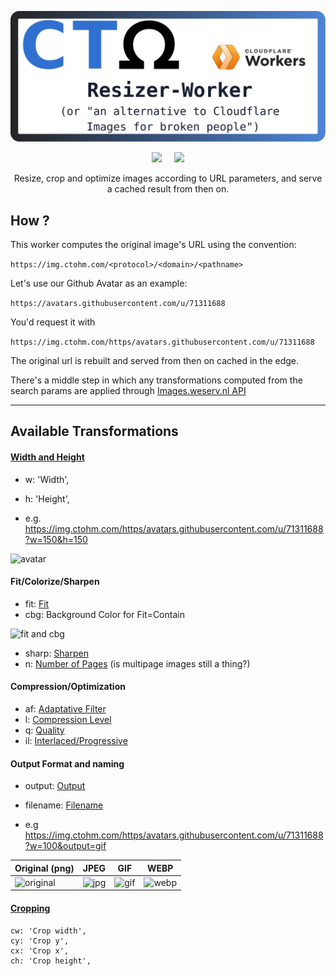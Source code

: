 <center>

![Logo](docs/repo_title.svg)

![](https://img.shields.io/static/v1?label=Made%20With&message=TypeScript&color=f0f0f0&labelColor=3974c0&style=for-the-badge&logo=typescript&logoColor=white&messageColor=3974c0) &nbsp; &nbsp; ![](https://img.shields.io/badge/Cloudflare-Workers-orange?color=f38020&logo=cloudflare&logoColor=f38020&style=for-the-badge&labelColor=gainsboro)

Resize, crop and optimize images according to URL parameters, and serve a cached result from then on.

</center>

## How ?

This worker computes the original image's URL using the convention:

`https://img.ctohm.com/<protocol>/<domain>/<pathname>`

Let's use our Github Avatar as an example:

`https://avatars.githubusercontent.com/u/71311688`

You'd request it with

`https://img.ctohm.com/https/avatars.githubusercontent.com/u/71311688`

The original url is rebuilt and served from then on cached in the edge.

There's a middle step in which any transformations computed from the search params are applied through [Images.weserv.nl API](https://images.weserv.nl/)

----------
## Available Transformations



#### [Width and Height](https://images.weserv.nl/docs/size.html#width)

-    w: 'Width',
-    h: 'Height',

- e.g. https://img.ctohm.com/https/avatars.githubusercontent.com/u/71311688?w=150&h=150

![avatar](https://img.ctohm.com/https/avatars.githubusercontent.com/u/71311688?w=150&h=150)

#### Fit/Colorize/Sharpen

 - fit: [Fit](https://images.weserv.nl/docs/fit.html)
 - cbg: Background Color for Fit=Contain

 ![fit and cbg](https://img.ctohm.com/https/avatars.githubusercontent.com/u/71311688?w=150&h=250&fit=contain&cbg=green)

 - sharp: [Sharpen](https://images.weserv.nl/docs/adjustment.html#sharpen)
 - n: [Number of Pages](https://images.weserv.nl/docs/format.html#number-of-pages) (is multipage images still a thing?)

#### Compression/Optimization

- af: [Adaptative Filter](https://images.weserv.nl/docs/format.html#adaptive-filter)
- l: [Compression Level](https://images.weserv.nl/docs/format.html#compression-level)
- q: [Quality](https://images.weserv.nl/docs/format.html#quality)
- il: [Interlaced/Progressive](https://images.weserv.nl/docs/format.html#interlace-progressive)

#### Output Format and naming

- output: [Output](https://images.weserv.nl/docs/format.html#output)
- filename: [Filename](https://images.weserv.nl/docs/format.html#filename)

- e.g https://img.ctohm.com/https/avatars.githubusercontent.com/u/71311688?w=100&output=gif

| Original (png) | JPEG |   GIF   | WEBP |
|----------|------|---------|  --  |
|![original](https://img.ctohm.com/https/avatars.githubusercontent.com/u/71311688?w=100) |![jpg](https://img.ctohm.com/hue=40_w=100/avatars.githubusercontent.com/u/71311688?output=jpeg) |  ![gif](https://img.ctohm.com/hue=90/avatars.githubusercontent.com/u/71311688?w=100&output=gif) |  ![webp](https://img.ctohm.com/hue=120/avatars.githubusercontent.com/u/71311688?w=100&output=webp) |  


#### [Cropping](https://images.weserv.nl/docs/crop.html#rectangle-crop)

    cw: 'Crop width',
    cy: 'Crop y',
    cx: 'Crop x',
    ch: 'Crop height',